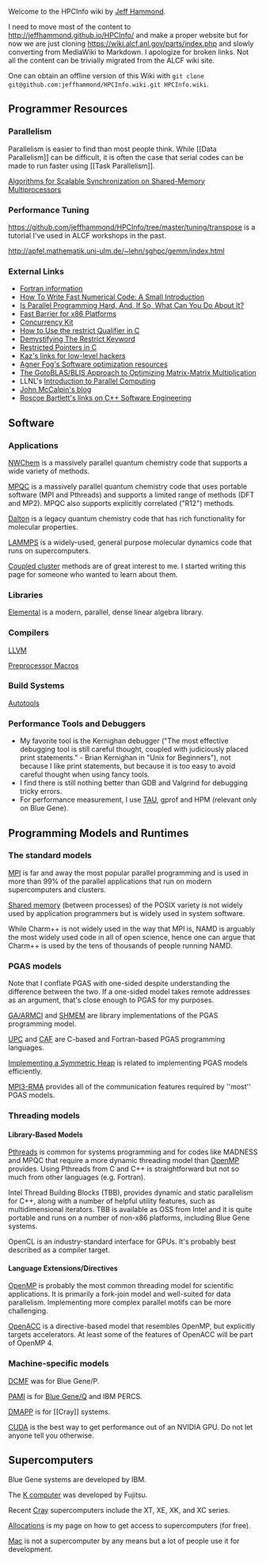 Welcome to the HPCInfo wiki by [Jeff Hammond](http://jeffhammond.github.io/).

I need to move most of the content to http://jeffhammond.github.io/HPCInfo/ and make a proper website but for now we are just cloning https://wiki.alcf.anl.gov/parts/index.php and slowly converting from MediaWiki to Markdown.  I apologize for broken links.  Not all the content can be trivially migrated from the ALCF wiki site.

One can obtain an offline version of this Wiki with ``git clone git@github.com:jeffhammond/HPCInfo.wiki.git HPCInfo.wiki``.

## Programmer Resources

### Parallelism

Parallelism is easier to find than most people think.  While [[Data Parallelism]] can be difficult, it is often the case that serial codes can be made to run faster using [[Task Parallelism]].

[Algorithms for Scalable Synchronization on Shared-Memory Multiprocessors](http://www.cs.rochester.edu/research/synchronization/pseudocode/ss.html)

### Performance Tuning

https://github.com/jeffhammond/HPCInfo/tree/master/tuning/transpose is a tutorial I've used in ALCF workshops in the past.

http://apfel.mathematik.uni-ulm.de/~lehn/sghpc/gemm/index.html

### External Links

* [Fortran information](http://fortran90.org/)
* [How To Write Fast Numerical Code: A Small Introduction](http://spiral.ece.cmu.edu:8080/pub-spiral/abstract.jsp?id=100)
* [Is Parallel Programming Hard, And, If So, What Can You Do About It?](http://kernel.org/pub/linux/kernel/people/paulmck/perfbook/perfbook.html)
* [Fast Barrier for x86 Platforms](http://www.spiral.net/software/barrier.html)
* [Concurrency Kit](http://concurrencykit.org/index.html)
* [How to Use the restrict Qualifier in C](http://dsc.sun.com/solaris/articles/cc_restrict.html)
* [Demystifying The Restrict Keyword](http://cellperformance.beyond3d.com/articles/2006/05/demystifying-the-restrict-keyword.html)
* [Restricted Pointers in C](http://www.lysator.liu.se/c/restrict.html)
* [Kaz's links for low-level hackers](http://www.mcs.anl.gov/~kazutomo/links.html)
* [Agner Fog's Software optimization resources](http://www.agner.org/optimize/)
* [The GotoBLAS/BLIS Approach to Optimizing Matrix-Matrix Multiplication](http://wiki.cs.utexas.edu/rvdg/HowToOptimizeGemm/)
* LLNL's [Introduction to Parallel Computing](https://computing.llnl.gov/tutorials/parallel_comp/ )
* [John McCalpin's blog](http://blogs.utexas.edu/jdm4372/)
* [Roscoe Bartlett's links on C++ Software Engineering](http://web.ornl.gov/~8vt/readingList.html)

## Software

### Applications

[NWChem](NWChem.mediawiki) is a massively parallel quantum chemistry code that supports a wide variety of methods.

[MPQC](MPQC.mediawiki) is a massively parallel quantum chemistry code that uses portable software (MPI and Pthreads) and supports a limited range of methods (DFT and MP2).  MPQC also supports explicitly correlated ("R12") methods.

[Dalton](Dalton-2.0.md) is a legacy quantum chemistry code that has rich functionality for molecular properties.

[LAMMPS](LAMMPS.mediawiki) is a widely-used, general purpose molecular dynamics code that runs on supercomputers.

[Coupled cluster](Coupled-cluster.md) methods are of great interest to me.  I started writing this page for someone who wanted to learn about them.

### Libraries

[Elemental](Elemental.md) is a modern, parallel, dense linear algebra library.

### Compilers

[LLVM](LLVM.md)

[Preprocessor Macros](Preprocessor-Macros.md)

### Build Systems

[Autotools](../buildscripts/Autotools.md)

### Performance Tools and Debuggers

* My favorite tool is the Kernighan debugger ("The most effective debugging tool is still careful thought, coupled with judiciously placed print statements." - Brian Kernighan in "Unix for Beginners"), not because I like print statements, but because it is too easy to avoid careful thought when using fancy tools.
* I find there is still nothing better than GDB and Valgrind for debugging tricky errors.
* For performance measurement, I use [TAU](http://tau.uoregon.edu), gprof and HPM (relevant only on Blue Gene).

## Programming Models and Runtimes

### The standard models

[MPI](https://github.com/jeffhammond/HPCInfo/tree/master/mpi) is far and away the most popular parallel programming and is used in more than 99% of the parallel applications that run on modern supercomputers and clusters.

[Shared memory](https://github.com/jeffhammond/HPCInfo/tree/master/posix/shm) (between processes) of the POSIX variety is not widely used by application programmers but is widely used in system software.

While Charm++ is not widely used in the way that MPI is, NAMD is arguably the most widely used code in all of open science, hence one can argue that Charm++ is used by the tens of thousands of people running NAMD.

### PGAS models

Note that I conflate PGAS with one-sided despite understanding the difference between the two.  If a one-sided model takes remote addresses as an argument, that's close enough to PGAS for my purposes.

[GA/ARMCI](https://github.com/jeffhammond/HPCInfo/tree/master/ga-armci) and [SHMEM](https://github.com/jeffhammond/HPCInfo/tree/master/shmem) are library implementations of the PGAS programming model.

[UPC](https://github.com/jeffhammond/HPCInfo/tree/master/upc) and [CAF](https://github.com/jeffhammond/HPCInfo/tree/master/coarray-f) are C-based and Fortran-based PGAS programming languages.

[Implementing a Symmetric Heap](https://github.com/jeffhammond/HPCInfo/tree/master/mpi/advanced) is related to implementing PGAS models efficiently.

[MPI3-RMA](https://github.com/jeffhammond/HPCInfo/tree/master/mpi/rma) provides all of the communication features required by ''most'' PGAS models.

### Threading models

#### Library-Based Models

[Pthreads](https://github.com/jeffhammond/HPCInfo/tree/master/posix/threads) is common for systems programming and for codes like MADNESS and MPQC that require a more dynamic threading model than [OpenMP](https://github.com/jeffhammond/HPCInfo/tree/master/openmp) provides.  Using Pthreads from C and C++ is straightforward but not so much from other languages (e.g. Fortran).

Intel Thread Building Blocks (TBB), provides dynamic and static parallelism for C++, along with a number of helpful utility features, such as multidimensional iterators.  TBB is available as OSS from Intel and it is quite portable and runs on a number of non-x86 platforms, including Blue Gene systems.

OpenCL is an industry-standard interface for GPUs.  It's probably best described as a compiler target.

#### Language Extensions/Directives

[OpenMP](https://github.com/jeffhammond/HPCInfo/tree/master/openmp) is probably the most common threading model for scientific applications.  It is primarily a fork-join model and well-suited for data parallelism.  Implementing more complex parallel motifs can be more challenging.

[OpenACC](https://github.com/jeffhammond/HPCInfo/tree/master/openacc) is a directive-based model that resembles OpenMP, but explicitly targets accelerators.  At least some of the features of OpenACC will be part of OpenMP 4.

### Machine-specific models

[DCMF](https://github.com/jeffhammond/HPCInfo/tree/master/dcmf) was for Blue Gene/P.

[PAMI](https://github.com/jeffhammond/HPCInfo/tree/master/pami) is for [Blue Gene/Q](https://wiki.alcf.anl.gov/parts/index.php/Blue_Gene/Q) and IBM PERCS.

[DMAPP](https://github.com/jeffhammond/HPCInfo/tree/master/dmapp) is for [[Cray]] systems.

[CUDA](https://github.com/jeffhammond/HPCInfo/tree/master/cuda) is the best way to get performance out of an NVIDIA GPU.  Do not let anyone tell you otherwise.

## Supercomputers

Blue Gene systems are developed by IBM.

The [K computer](K-computer.mediawiki) was developed by Fujitsu.

Recent [Cray](Cray.md) supercomputers include the XT, XE, XK, and XC series.

[Allocations](Allocations.md) is my page on how to get access to supercomputers (for free).

[Mac](Mac.md) is not a supercomputer by any means but a lot of people use it for development.
